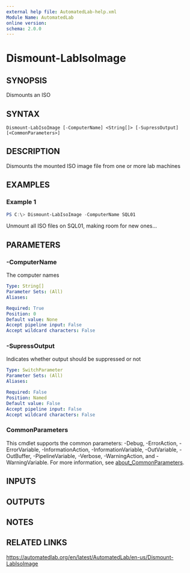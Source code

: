 ```yaml
---
external help file: AutomatedLab-help.xml
Module Name: AutomatedLab
online version:
schema: 2.0.0
---
```


# Dismount-LabIsoImage

## SYNOPSIS
Dismounts an ISO

## SYNTAX

```
Dismount-LabIsoImage [-ComputerName] <String[]> [-SupressOutput] [<CommonParameters>]
```

## DESCRIPTION
Dismounts the mounted ISO image file from one or more lab machines

## EXAMPLES

### Example 1
```powershell
PS C:\> Dismount-LabIsoImage -ComputerName SQL01
```

Unmount all ISO files on SQL01, making room for new ones...

## PARAMETERS

### -ComputerName
The computer names

```yaml
Type: String[]
Parameter Sets: (All)
Aliases:

Required: True
Position: 0
Default value: None
Accept pipeline input: False
Accept wildcard characters: False
```

### -SupressOutput
Indicates whether output should be suppressed or not

```yaml
Type: SwitchParameter
Parameter Sets: (All)
Aliases:

Required: False
Position: Named
Default value: False
Accept pipeline input: False
Accept wildcard characters: False
```

### CommonParameters
This cmdlet supports the common parameters: -Debug, -ErrorAction, -ErrorVariable, -InformationAction, -InformationVariable, -OutVariable, -OutBuffer, -PipelineVariable, -Verbose, -WarningAction, and -WarningVariable. For more information, see [about_CommonParameters](http://go.microsoft.com/fwlink/?LinkID=113216).

## INPUTS

## OUTPUTS

## NOTES

## RELATED LINKS
https://automatedlab.org/en/latest/AutomatedLab/en-us/Dismount-LabIsoImage
